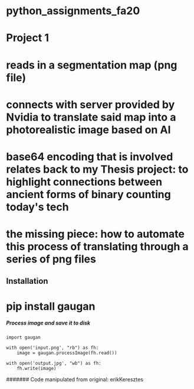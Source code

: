 # python_assignments_fa20
# Project 1 
# reads in a segmentation map (png file)
# connects with server provided by Nvidia to translate said map into a photorealistic image based on AI
# base64 encoding that is involved relates back to my Thesis project: to highlight connections between ancient forms of binary counting today's tech 
# the missing piece: how to automate this process of translating through a series of png files 

## Installation
# pip install gaugan

##### Process image and save it to disk
```
import gaugan

with open('input.png', "rb") as fh:
    image = gaugan.processImage(fh.read())

with open('output.jpg', "wb") as fh:
    fh.write(image)
```

####### Code manipulated from original: erikKeresztes

